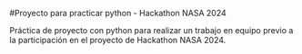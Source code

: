 #Proyecto para practicar python - Hackathon NASA 2024

Práctica de proyecto con python para realizar un trabajo en equipo previo a la participación en el proyecto de Hackathon NASA 2024.
